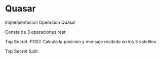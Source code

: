 # Quasar
Implementacion Operacion Quasar

Consta de 3 operaciones rest:

Top Secret:
POST
Calcula la posicion y mensaje recibido en los 3 satelites


Top Secret Split:



